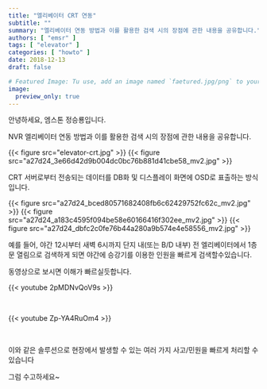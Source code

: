```yaml
---
title: "엘리베이터 CRT 연동"
subtitle: ""
summary: "엘리베이터 연동 방법과 이를 활용한 검색 시의 장점에 관한 내용을 공유합니다."
authors: [ "emsr" ]
tags: [ "elevator" ]
categories: [ "howto" ]
date: 2018-12-13
draft: false

# Featured Image: Tu use, add an image named `faetured.jpg/png` to your page's folder.
image:
  preview_only: true
---
```


안녕하세요, 엠스톤 정승룡입니다.

NVR 엘리베이터 연동 방법과 이를 활용한 검색 시의 장점에 관한 내용을 공유합니다.

{{< figure src="elevator-crt.jpg" >}}
{{< figure src="a27d24_3e66d42d9b004dc0bc76b881d41cbe58_mv2.jpg" >}}

CRT 서버로부터 전송되는 데이터를 DB화 및 디스플레이 화면에 OSD로 표출하는 방식입니다.

{{< figure src="a27d24_bced80571682408fb6c62429752fc62c_mv2.jpg" >}}
{{< figure src="a27d24_a183c4595f094be58e60166416f302ee_mv2.jpg" >}}
{{< figure src="a27d24_dbfc2c0fe76b44a280a9b574e4e58556_mv2.jpg" >}}

예를 들어, 야간 12시부터 새벽 6시까지 단지 내(또는 B/D 내부) 전 엘리베이터에서 1층 문 열림으로 검색하게 되면 야간에 승강기를 이용한 인원을 빠르게 검색할수있습니다.

동영상으로 보시면 이해가 빠르실듯합니다.

{{< youtube 2pMDNvQoV9s >}}

&nbsp;

{{< youtube Zp-YA4RuOm4 >}}

&nbsp;

이와 같은 솔루션으로 현장에서 발생할 수 있는 여러 가지 사고/민원을 빠르게 처리할 수 있습니다

그럼 수고하세요~

